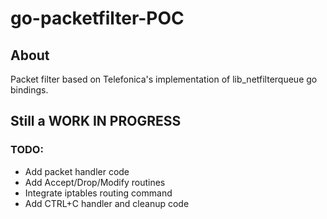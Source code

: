 # go-packetfilter-POC


## About

Packet filter based on Telefonica's implementation of lib_netfilterqueue go bindings.


## Still a WORK IN PROGRESS

### TODO:

 - Add packet handler code
 - Add Accept/Drop/Modify routines
 - Integrate iptables routing command
 - Add CTRL+C handler and cleanup code
